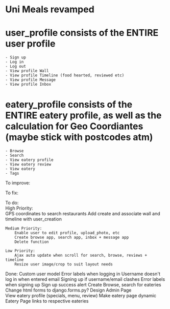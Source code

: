 # Uni Meals revamped

# user_profile consists of the ENTIRE user profile
	- Sign up
	- Log in
	- Log out
	- View profile Wall
	- View profile Timeline (food hearted, reviewed etc)
	- View profile Message
	- View profile Inbox 
	
# eatery_profile consists of the ENTIRE eatery profile, as well as the calculation for Geo Coordiantes (maybe stick with postcodes atm)
	- Browse
	- Search
	- View eatery profile
	- View eatery review
	- View eatery
	- Tags		

To improve:	

To fix:

To do:		
	High Priority:		
		GPS coordinates to search restaurants
		Add create and associate wall and timeline with user_creation		
	
	Medium Priority:
		Enable user to edit profile, upload_photo, etc
		Create browse app, search app, inbox + message app
		Delete function
		
	Low Priority:
		Ajax auto update when scroll for search, browse, reviews + timeline
		Resize user image/crop to suit layout needs

Done:
	Custom user model
	Error labels when logging in
	Username doesn't log in when entered email
	Signing up if username/email clashes
	Error labels when signing up
	Sign up success alert
	Create Browse, search for eateries
	Change html forms to django.forms.py?
	Design Admin Page	
	View eatery profile (specials, menu, review)
	Make eatery page dynamic	
	Eatery Page links to respective eateries	